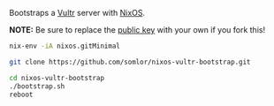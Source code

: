 Bootstraps a [Vultr](https://www.vultr.com) server with [NixOS](https://nixos.org).

**NOTE:** Be sure to replace the [public key](./ssh-keys.nix) with your own if you fork this!

```bash
nix-env -iA nixos.gitMinimal

git clone https://github.com/somlor/nixos-vultr-bootstrap.git

cd nixos-vultr-bootstrap
./bootstrap.sh
reboot
```
